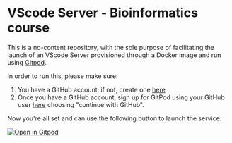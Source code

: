 # VScode Server - Bioinformatics course

This is a no-content repository, with the sole purpose of facilitating the launch of an VScode Server provisioned through a Docker image and run using [Gitpod](https://www.gitpod.io/docs/introduction).

In order to run this, please make sure:

1. You have a GitHub account: if not, create one [here](https://github.com/signup)
2. Once you have a GitHub account, sign up for GitPod using your GitHub user [here](https://gitpod.io/login/) choosing "continue with GitHub".

Now you're all set and can use the following button to launch the service:


[![Open in Gitpod](https://gitpod.io/button/open-in-gitpod.svg)](https://github.com/lescai-teaching/gitpod_docker_vscode)